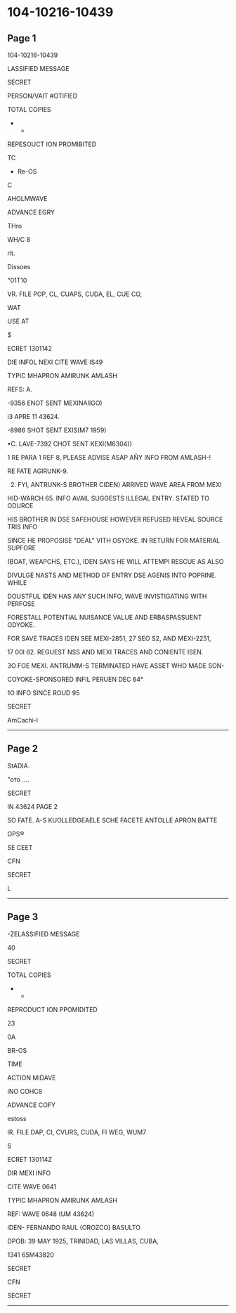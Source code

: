 # 104-10216-10439

## Page 1

104-10216-10439

LASSIFIED MESSAGE

SECRET

PERSON/VAIT #OTIFIED

TOTAL COPIES

* *

REPESOUCT ION PROMIBITED

TC

- Re-OS

C

AHOLMWAVE

ADVANCE EGRY

THro

WH/C 8

rit.

Dissoes

"01T10

VR. FILE POP, CL, CUAPS, CUDA, EL, CUE CO,

WAT

USE AT

$

ECRET 1301142

DIE INFOL NEXI CITE WAVE IS49

TYPIC MHAPRON AMIRUNK AMLASH

REFS: A.

-9356 ENOT SENT MEXINAIIGO)

іЗ APRE 11 43624.

-8986 SHOT SENT EXIS(M7 1959)

•C. LAVE-7392 CHOT SENT KEXI(M6304))

1 RE PARA 1 REF 8, PLEASE ADVISE ASAP AÑY INFO FROM AMLASH-!

RE FATE AGIRUNK-9.

2. FYI, ANTRUNK-S BROTHER CIDEN) ARRIVED WAVE AREA FROM MEXI

HID-WARCH 65. INFO AVAIL SUGGESTS ILLEGAL ENTRY. STATED TO ODURCE

HIS BROTHER IN DSE SAFEHOUSE HOWEVER REFUSED REVEAL SOURCE TRIS INFO

SINCE HE PROPOSISE "DEAL" VITH OSYOKE. IN RETURN FOR MATERIAL SUPFORE

(BOAT, WEAPCHS, ETC.), IDEN SAYS HE WILL ATTEMPI RESCUE AS ALSO

DIVULGE NASTS AND METHOD OF ENTRY DSE AGENIS INTO POPRINE. WHILE

DOUSTFUL IDEN HAS ANY SUCH INFO, WAVE INVISTIGATING WITH PERFOSE

FORESTALL POTENTIAL NUISANCE VALUE AND ERBASPASSUENT ODYOKE.

FOR SAVE TRACES IDEN SEE MEXI-2851, 27 SEO S2, AND MEXI-2251,

17 00I 62. REGUEST NSS AND MEXI TRACES AND CONIENTE ISEN.

3O FOE MEXI. ANTRUMM-S TERMINATED HAVE ASSET WHO MADE SON-

COYOKE-SPONSORED INFIL PERUEN DEC 64°

1O INFO SINCE ROUD 95

SECRET

AmCachi-l

---

## Page 2

StADIA.

"ото ....

SECRET

IN 43624 PAGE 2

SO FATE. A-S KUOLLEDGEAELE SCHE FACETE ANTOLLE APRON BATTE

OPS®

SE CEET

CFN

SECRET

L

---

## Page 3

-ZELASSIFIED MESSAGE

40

SECRET

TOTAL COPIES

* *

REPRODUCT ION PPOMIDITED

23

0A

BR-OS

TIME

ACTION MIDAVE

INO COHC8

ADVANCE COFY

estoss

IR. FILE DAP, CI, CVURS, CUDA, FI WEG, WUM7

S

ECRET 130114Z

DIR MEXI INFO

CITE WAVE 0641

TYPIC MHAPRON AMIRUNK AMLASH

REF: WAVE 0648 (UM 43624)

IDEN- FERNANDO RAUL (OROZCO) BASULTO

DPOB: 39 MAY 1925, TRINIDAD, LAS VILLAS, CUBA,

1341 65M43820

SECRET

CFN

SECRET

---

